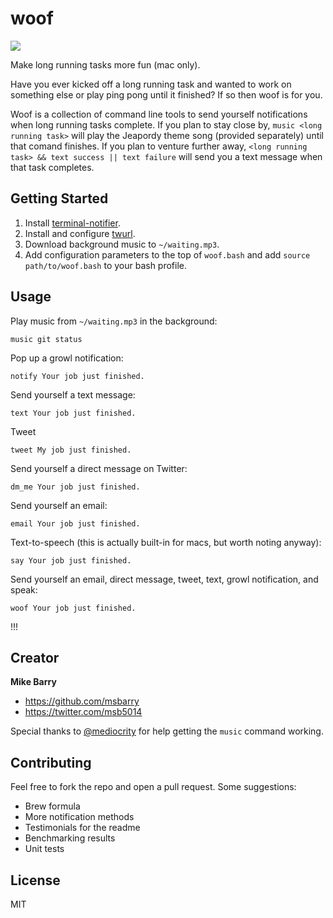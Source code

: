 # woof

![](http://26.media.tumblr.com/tumblr_l5c2dv4Qkd1qaggjuo1_500.gif)

Make long running tasks more fun (mac only).

Have you ever kicked off a long running task and wanted to work on something
else or play ping pong until it finished? If so then woof is for you.

Woof is a collection of command line tools to send yourself notifications
when long running tasks complete.  If you plan to stay close by,
`music <long running task>` will play the Jeapordy theme song (provided
separately) until that comand finishes.  If you plan to venture further
away, `<long running task> && text success || text failure` will send
you a text message when that task completes.

## Getting Started

1. Install [terminal-notifier](https://github.com/alloy/terminal-notifier).
2. Install and configure [twurl](https://github.com/twitter/twurl).
3. Download background music to `~/waiting.mp3`.
4. Add configuration parameters to the top of `woof.bash` and add 
`source path/to/woof.bash` to your bash profile.

## Usage

Play music from `~/waiting.mp3` in the background:

```
music git status
```

Pop up a growl notification:

```
notify Your job just finished.
```

Send yourself a text message:

```
text Your job just finished.
```

Tweet

```
tweet My job just finished.
```

Send yourself a direct message on Twitter:

```
dm_me Your job just finished.
```

Send yourself an email:

```
email Your job just finished.
```

Text-to-speech (this is actually built-in for macs, but worth noting anyway):

```
say Your job just finished.
```

Send yourself an email, direct message, tweet, text, growl notification, and speak:

```
woof Your job just finished.
```

!!!

## Creator

**Mike Barry**

- <https://github.com/msbarry>
- <https://twitter.com/msb5014>

Special thanks to [@mediocrity](https://twitter.com/mediocrity) for help
getting the `music` command working.

## Contributing

Feel free to fork the repo and open a pull request. Some suggestions:

* Brew formula
* More notification methods
* Testimonials for the readme
* Benchmarking results
* Unit tests

## License

MIT
